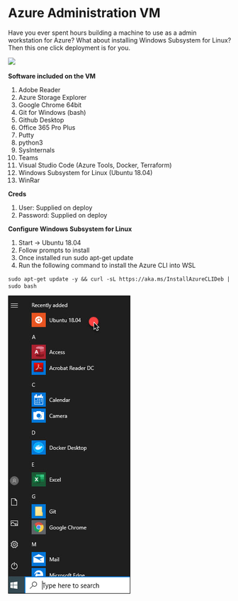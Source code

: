 # Azure Administration VM
Have you ever spent hours building a machine to use as a admin workstation for Azure?   What about installing Windows Subsystem for Linux?  Then this one click deployment is for you.

<a href="https://portal.azure.com/#create/Microsoft.Template/uri/https%3A%2F%2Fraw.githubusercontent.com%2Fdeltadan%2Fazure-admin-vm%2Fmaster%2Fazure-deploy.json" target="_blank">
    <img src="http://azuredeploy.net/deploybutton.png"/>
</a>

**Software included on the VM**

1. Adobe Reader
1. Azure Storage Explorer
1. Google Chrome 64bit
1. Git for Windows (bash)
1. Github Desktop
1. Office 365 Pro Plus
1. Putty
1. python3
1. SysInternals
1. Teams
1. Visual Studio Code (Azure Tools, Docker, Terraform)
1. Windows Subsystem for Linux (Ubuntu 18.04)
1. WinRar

**Creds**
1. User: Supplied on deploy
1. Password: Supplied on deploy


**Configure Windows Subsystem for Linux**
1. Start -> Ubuntu 18.04
1. Follow prompts to install
1. Once installed run sudo apt-get update
1. Run the following command to install the Azure CLI into WSL

```
sudo apt-get update -y && curl -sL https://aka.ms/InstallAzureCLIDeb | sudo bash
```

![alt text](https://github.com/deltadan/azure-admin-vm/blob/master/media/wsl.jpg "Configure Ubuntu for Windows")
